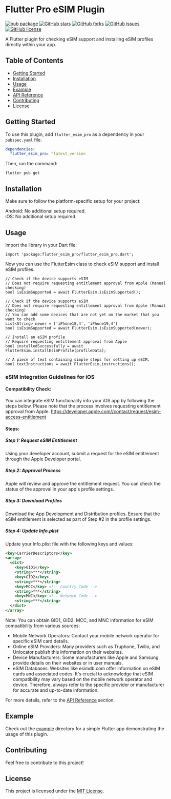 # Flutter Pro eSIM Plugin

[![pub package](https://img.shields.io/pub/v/flutter_esim_pro.svg)](https://pub.dev/packages/flutter_esim_pro)
[![GitHub stars](https://img.shields.io/github/stars/hiennguyen92/flutter_esim_pro.svg?style=social)](https://github.com/hiennguyen92/flutter_esim_pro/stargazers)
[![GitHub forks](https://img.shields.io/github/forks/hiennguyen92/flutter_esim_pro.svg?style=social)](https://github.com/hiennguyen92/flutter_esim_pro/network)
[![GitHub issues](https://img.shields.io/github/issues/hiennguyen92/flutter_esim_pro.svg)](https://github.com/hiennguyen92/flutter_esim_pro/issues)
[![GitHub license](https://img.shields.io/github/license/hiennguyen92/flutter_esim_pro.svg)](https://github.com/hiennguyen92/flutter_esim_pro/blob/master/LICENSE)

A Flutter plugin for checking eSIM support and installing eSIM profiles directly within your app.

## Table of Contents

- [Getting Started](#getting-started)
- [Installation](#installation)
- [Usage](#usage)
- [Example](#example)
- [API Reference](#api-reference)
- [Contributing](#contributing)
- [License](#license)

## Getting Started

To use this plugin, add `flutter_esim_pro` as a dependency in your `pubspec.yaml` file.

```yaml
dependencies:
  flutter_esim_pro: ^latest_version
```

Then, run the command:

```
flutter pub get
```

## Installation
Make sure to follow the platform-specific setup for your project:

Android: No additional setup required.</br>
iOS: No additional setup required.

## Usage
Import the library in your Dart file:
```
import 'package:flutter_esim_pro/flutter_esim_pro.dart';
```

Now you can use the FlutterEsim class to check eSIM support and install eSIM profiles.

```
// Check if the device supports eSIM
// Does not require requesting entitlement approval from Apple (Manual checking)
bool isEsimSupported = await FlutterEsim.isEsimSupported();

// Check if the device supports eSIM
// Does not require requesting entitlement approval from Apple (Manual checking)
// You can add some devices that are not yet on the market that you want to check
List<String> newer = ['iPhone18,4', 'iPhone19,4']
bool isEsimSupported = await FlutterEsim.isEsimSupported(newer);

// Install an eSIM profile
// Require requesting entitlement approval from Apple
bool installedSuccessfully = await FlutterEsim.installEsimProfile(profileData);

// A piece of text containing simple steps for setting up eSIM.
bool textInstructions = await FlutterEsim.instructions();

```

### eSIM Integration Guidelines for iOS

#### Compatibility Check:

You can integrate eSIM functionality into your iOS app by following the steps below. Please note that the process involves requesting entitlement approval from Apple.
https://developer.apple.com//contact/request/esim-access-entitlement

#### Steps:

##### Step 1: Request eSIM Entitlement

Using your developer account, submit a request for the eSIM entitlement through the Apple Developer portal.

##### Step 2: Approval Process

Apple will review and approve the entitlement request. You can check the status of the approval in your app's profile settings.

##### Step 3: Download Profiles

Download the App Development and Distribution profiles. Ensure that the eSIM entitlement is selected as part of Step #2 in the profile settings.

##### Step 4: Update Info.plist

Update your Info.plist file with the following keys and values:

```xml
<key>CarrierDescriptors</key>
<array>
  <dict>
    <key>GID1</key>
    <string>***</string>
    <key>GID2</key>
    <string>***</string>
    <key>MCC</key> <!-- Country Code -->
    <string>***</string>
    <key>MNC</key> <!-- Network Code -->
    <string>***</string>
  </dict>
</array>
```

Note: You can obtain GID1, GID2, MCC, and MNC information for eSIM compatibility from various sources:

* Mobile Network Operators: Contact your mobile network operator for specific eSIM card details.
* Online eSIM Providers: Many providers such as Truphone, Twilio, and Unlocator publish this information on their websites.
* Device Manufacturers: Some manufacturers like Apple and Samsung provide details on their websites or in user manuals.
* eSIM Databases: Websites like esimdb.com offer information on eSIM cards and associated codes.
It's crucial to acknowledge that eSIM compatibility may vary based on the mobile network operator and device. Therefore, always refer to the specific provider or manufacturer for accurate and up-to-date information.





For more details, refer to the <a href="https://pub.dev/documentation/flutter_esim_pro/latest">API Reference</a> section.

## Example
Check out the <a href="https://github.com/hiennguyen92/flutter_esim_pro/tree/main/example">example</a> directory for a simple Flutter app demonstrating the usage of this plugin.

## Contributing
Feel free to contribute to this project!

## License
This project is licensed under the <a href="https://github.com/hiennguyen92/flutter_esim_pro/blob/main/LICENSE">MIT License</a>.